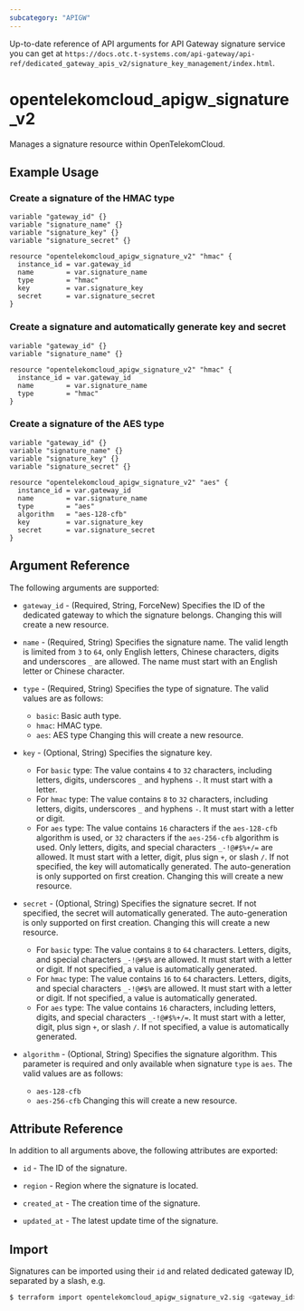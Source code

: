 ```yaml
---
subcategory: "APIGW"
---
```


Up-to-date reference of API arguments for API Gateway signature service you can get at
`https://docs.otc.t-systems.com/api-gateway/api-ref/dedicated_gateway_apis_v2/signature_key_management/index.html`.

# opentelekomcloud_apigw_signature_v2

Manages a signature resource within OpenTelekomCloud.

## Example Usage

### Create a signature of the HMAC type

```hcl
variable "gateway_id" {}
variable "signature_name" {}
variable "signature_key" {}
variable "signature_secret" {}

resource "opentelekomcloud_apigw_signature_v2" "hmac" {
  instance_id = var.gateway_id
  name        = var.signature_name
  type        = "hmac"
  key         = var.signature_key
  secret      = var.signature_secret
}
```

### Create a signature and automatically generate key and secret

```hcl
variable "gateway_id" {}
variable "signature_name" {}

resource "opentelekomcloud_apigw_signature_v2" "hmac" {
  instance_id = var.gateway_id
  name        = var.signature_name
  type        = "hmac"
}
```

### Create a signature of the AES type

```hcl
variable "gateway_id" {}
variable "signature_name" {}
variable "signature_key" {}
variable "signature_secret" {}

resource "opentelekomcloud_apigw_signature_v2" "aes" {
  instance_id = var.gateway_id
  name        = var.signature_name
  type        = "aes"
  algorithm   = "aes-128-cfb"
  key         = var.signature_key
  secret      = var.signature_secret
}
```

## Argument Reference

The following arguments are supported:

* `gateway_id` - (Required, String, ForceNew) Specifies the ID of the dedicated gateway to which the signature
  belongs. Changing this will create a new resource.

* `name` - (Required, String) Specifies the signature name.
  The valid length is limited from `3` to `64`, only English letters, Chinese characters, digits and underscores `_` are
  allowed. The name must start with an English letter or Chinese character.

* `type` - (Required, String) Specifies the type of signature.
  The valid values are as follows:
  + `basic`: Basic auth type.
  + `hmac`: HMAC type.
  + `aes`: AES type
  Changing this will create a new resource.

* `key` - (Optional, String) Specifies the signature key.
  + For `basic` type: The value contains `4` to `32` characters, including letters, digits, underscores `_` and
    hyphens `-`. It must start with a letter.
  + For `hmac` type: The value contains `8` to `32` characters, including letters, digits, underscores `_` and
    hyphens `-`. It must start with a letter or digit.
  + For `aes` type: The value contains `16` characters if the `aes-128-cfb` algorithm is used, or `32` characters if the
    `aes-256-cfb` algorithm is used. Only letters, digits, and special characters `_-!@#$%+/=` are allowed.
    It must start with a letter, digit, plus sign `+`, or slash `/`.
  If not specified, the key will automatically generated. The auto-generation is only supported on first creation.
  Changing this will create a new resource.

* `secret` - (Optional, String) Specifies the signature secret.
  If not specified, the secret will automatically generated. The auto-generation is only supported on first creation.
  Changing this will create a new resource.
  + For `basic` type: The value contains `8` to `64` characters. Letters, digits, and special characters `_-!@#$%` are
   allowed. It must start with a letter or digit. If not specified, a value is automatically generated.
  + For `hmac` type: The value contains `16` to `64` characters. Letters, digits, and special characters `_-!@#$%` are
   allowed. It must start with a letter or digit. If not specified, a value is automatically generated.
  + For `aes` type: The value contains `16` characters, including letters, digits, and special
   characters `_-!@#$%+/=`. It must start with a letter, digit, plus sign `+`, or slash `/`. If not specified, a
   value is automatically generated.

* `algorithm` - (Optional, String) Specifies the signature algorithm.
  This parameter is required and only available when signature `type` is `aes`.
  The valid values are as follows:
  + `aes-128-cfb`
  + `aes-256-cfb`
  Changing this will create a new resource.

## Attribute Reference

In addition to all arguments above, the following attributes are exported:

* `id` - The ID of the signature.

* `region` - Region where the signature is located.

* `created_at` - The creation time of the signature.

* `updated_at` - The latest update time of the signature.

## Import

Signatures can be imported using their `id` and related dedicated gateway ID, separated by a slash, e.g.

```bash
$ terraform import opentelekomcloud_apigw_signature_v2.sig <gateway_id>/<id>
```
